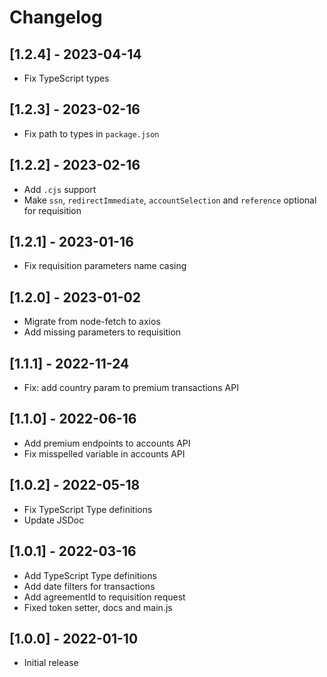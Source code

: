 # Changelog

## [1.2.4] - 2023-04-14
 - Fix TypeScript types

## [1.2.3] - 2023-02-16
 - Fix path to types in `package.json`

## [1.2.2] - 2023-02-16
  - Add `.cjs` support
  - Make `ssn`, `redirectImmediate`, `accountSelection` and  `reference` optional for requisition

## [1.2.1] - 2023-01-16
 - Fix requisition parameters name casing


## [1.2.0] - 2023-01-02
 - Migrate from node-fetch to axios
 - Add missing parameters to requisition

## [1.1.1] - 2022-11-24

- Fix: add country param to premium transactions API

## [1.1.0] - 2022-06-16

- Add premium endpoints to accounts API
- Fix misspelled variable in accounts API


## [1.0.2] - 2022-05-18

- Fix TypeScript Type definitions
- Update JSDoc

## [1.0.1] - 2022-03-16

- Add TypeScript Type definitions
- Add date filters for transactions
- Add agreementId to requisition request
- Fixed token setter, docs and main.js


## [1.0.0] - 2022-01-10

- Initial release

